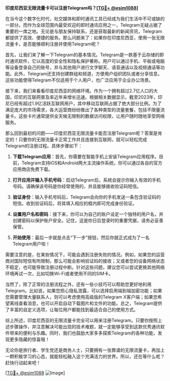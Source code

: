 **印度尼西亚无限流量卡可以注册Telegram吗？[[TG💪+ @esim1088](https://t.me/s/esim1088)]**

在当今这个数字化时代，社交媒体和即时通讯工具已经成为我们生活中不可或缺的一部分。而作为全球范围内最受欢迎的即时通讯应用之一，Telegram无疑占据了重要的一席之地。无论是与朋友保持联系，还是获取最新的新闻资讯，Telegram都提供了高效、便捷的服务。那么问题来了：如果你在印度尼西亚，使用一张无限流量卡，是否能够顺利注册并使用Telegram呢？

首先，让我们来了解一下Telegram的基本情况。Telegram是一款基于云存储的即时通讯软件，它以高度的安全性和隐私保护著称。用户可以通过手机、平板或电脑等设备登录自己的账号，并与其他用户进行文字聊天、语音通话以及视频通话等功能。此外，Telegram还支持创建群组和频道，方便用户组织团队或者分享信息。这些功能使得Telegram不仅适用于个人用户，也广泛应用于企业办公场景。

接下来，我们来看看印度尼西亚的网络环境。作为一个拥有超过2.7亿人口的大国，印尼的互联网普及率近年来增长迅速。根据相关数据显示，截至2023年，印尼已经有超过1.9亿活跃互联网用户，其中移动互联网占据了绝大部分比例。为了满足庞大的市场需求，各大运营商纷纷推出了各种类型的流量套餐，包括不限量流量卡。这些卡片通常提供全天候无限制的数据访问权限，让用户随时随地享受网络服务。

那么回到最初的问题——印度尼西亚无限流量卡能否注册Telegram呢？答案是肯定的！只要你的无限流量卡正常工作并且连接到互联网，就可以轻松完成Telegram的注册过程。具体步骤如下：

1. **下载Telegram应用**：首先，你需要在智能手机上安装Telegram应用程序。目前，Telegram支持iOS和Android两大主流操作系统，你可以通过各自的官方应用商店免费下载。

2. **打开应用并输入手机号码**：启动Telegram后，系统会提示你输入有效的手机号码。请确保该号码是你经常使用的，并且能够接收验证码短信。

3. **验证身份**：输入手机号码后，Telegram会向你的手机发送一条包含验证码的短信。收到验证码后，将其填入相应的框内即可完成身份验证。

4. **设置用户名和密码**：接下来，你可以为自己的账户设定一个独特的用户名，并创建密码以保护账户安全。记住，这是你日后登录时的重要凭据，请务必妥善保管。

5. **开始使用**：最后一步就是点击“下一步”按钮，然后你就正式成为了一名Telegram用户啦！

需要注意的是，在某些情况下，可能会遇到注册失败的情况。例如，如果您的运营商对国际短信有所限制，那么可能会影响验证码的接收；又或者您的设备网络状态不稳定，也可能导致注册过程中断。针对这些问题，建议您可以尝试更换其他网络环境再试一次，比如切换Wi-Fi或者使用不同的SIM卡。

当然了，除了正常的注册流程之外，还有一些小技巧可以帮助您更好地利用Telegram。比如说，如果您担心隐私泄露，可以选择启用端到端加密功能；如果您需要管理大量联系人，则可以考虑使用高级版的Telegram X客户端；如果您希望离线查看消息，也可以开启自动下载图片和文件的功能。总之，Telegram提供了丰富的自定义选项，让每位用户都能找到最适合自己的使用方式。

综上所述，印度尼西亚的无限流量卡完全可以用来注册Telegram。只要你按照上述步骤操作，并注意解决可能出现的技术难题，就一定能够享受到这款优秀通讯软件带来的便利与乐趣。同时，我们也鼓励大家多多探索Telegram的各种功能，发现更多隐藏的惊喜哦！

无论你是旅行者、学生党还是商务人士，只要拥有一张靠谱的无限流量卡，再加上一颗积极学习的心态，就能轻松融入这个充满活力的世界。所以，还在等什么呢？赶快行动起来吧！

[[TG💪+ @esim1088](https://t.me/s/esim1088) ![Image](https://i.postimg.cc/4NQfJmqS/Snipaste-2025-05-13-00-14-12.png)]